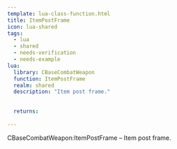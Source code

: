 ```yaml
---
template: lua-class-function.html
title: ItemPostFrame
icon: lua-shared
tags:
  - lua
  - shared
  - needs-verification
  - needs-example
lua:
  library: CBaseCombatWeapon
  function: ItemPostFrame
  realm: shared
  description: "Item post frame."
  
  
  returns:
    
---
```


<div class="lua__search__keywords">
CBaseCombatWeapon:ItemPostFrame &#x2013; Item post frame.
</div>

